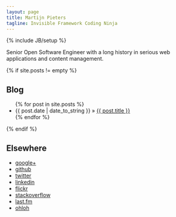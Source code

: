 ```yaml
---
layout: page
title: Martijn Pieters
tagline: Invisible Framework Coding Ninja
---
```

{% include JB/setup %}

Senior Open Software Engineer with a long history in serious web applications and content management.

{% if site.posts != empty %}
## Blog

<ul class="posts">
  {% for post in site.posts %}
    <li><span>{{ post.date | date_to_string }}</span> &raquo; <a href="{{ BASE_PATH }}{{ post.url }}">{{ post.title }}</a></li>
  {% endfor %}
</ul>
{% endif %}

## Elsewhere

 * [google+](https://plus.google.com/102702654953333047001)
 * [github](https://github.com/mjpieters)
 * [twitter](http://twitter.com/zopatista)
 * [linkedin](http://www.linkedin.com/in/zopatista)
 * [flickr](http://www.flickr.com/people/51101465@N00/)
 * [stackoverflow](http://stackoverflow.com/users/100297/martijn-pieters)
 * [last.fm](http://www.last.fm/user/mjpieters)
 * [ohloh](https://www.ohloh.net/accounts/mjpieters)
